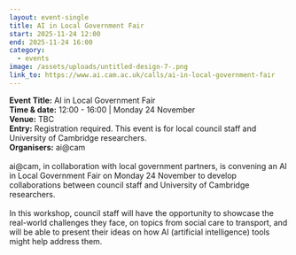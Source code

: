 ```yaml
---
layout: event-single
title: AI in Local Government Fair
start: 2025-11-24 12:00
end: 2025-11-24 16:00
category:
  - events
image: /assets/uploads/untitled-design-7-.png
link_to: https://www.ai.cam.ac.uk/calls/ai-in-local-government-fair
---
```

**E﻿vent Title:** AI in Local Government Fair\
**Time & date:** 12:00 - 16:00 | Monday 24 November\
**Venue:** TBC\
**Entry:** Registration required. This event is for local council staff and University of Cambridge researchers. \
**Organisers:** ai@cam\
\
ai@cam, in collaboration with local government partners, is convening an AI in Local Government Fair on Monday 24 November to develop collaborations between council staff and University of Cambridge researchers. \
\
In this workshop, council staff will have the opportunity to showcase the real-world challenges they face, on topics from social care to transport, and will be able to present their ideas on how AI (artificial intelligence) tools might help address them.